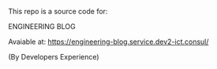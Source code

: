 This repo is a source code for:

ENGINEERING BLOG

Avaiable at: https://engineering-blog.service.dev2-ict.consul/

(By Developers Experience)